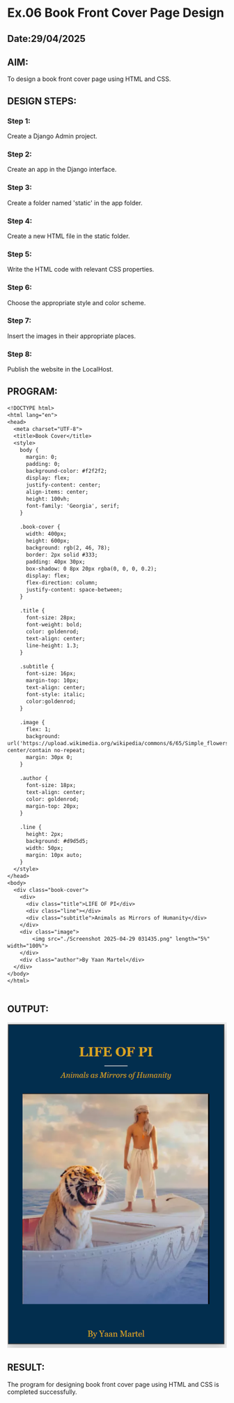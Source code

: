 # Ex.06 Book Front Cover Page Design
## Date:29/04/2025

## AIM:
To design a book front cover page using HTML and CSS.

## DESIGN STEPS:

### Step 1:
Create a Django Admin project.

### Step 2:
Create an app in the Django interface.

### Step 3:
Create a folder named 'static' in the app folder.

### Step 4:
Create a new HTML file in the static folder.

### Step 5:
Write the HTML code with relevant CSS properties.

### Step 6:
Choose the appropriate style and color scheme.

### Step 7:
Insert the images in their appropriate places.

### Step 8:
Publish the website in the LocalHost.

## PROGRAM:

```
<!DOCTYPE html>
<html lang="en">
<head>
  <meta charset="UTF-8">
  <title>Book Cover</title>
  <style>
    body {
      margin: 0;
      padding: 0;
      background-color: #f2f2f2;
      display: flex;
      justify-content: center;
      align-items: center;
      height: 100vh;
      font-family: 'Georgia', serif;
    }

    .book-cover {
      width: 400px;
      height: 600px;
      background: rgb(2, 46, 78);
      border: 2px solid #333;
      padding: 40px 30px;
      box-shadow: 0 8px 20px rgba(0, 0, 0, 0.2);
      display: flex;
      flex-direction: column;
      justify-content: space-between;
    }

    .title {
      font-size: 28px;
      font-weight: bold;
      color: goldenrod;
      text-align: center;
      line-height: 1.3;
    }

    .subtitle {
      font-size: 16px;
      margin-top: 10px;
      text-align: center;
      font-style: italic;
      color:goldenrod;
    }

    .image {
      flex: 1;
      background: url('https://upload.wikimedia.org/wikipedia/commons/6/65/Simple_flowers_black_line_art.png') center/contain no-repeat;
      margin: 30px 0;
    }

    .author {
      font-size: 18px;
      text-align: center;
      color: goldenrod;
      margin-top: 20px;
    }

    .line {
      height: 2px;
      background: #d9d5d5;
      width: 50px;
      margin: 10px auto;
    }
  </style>
</head>
<body>
  <div class="book-cover">
    <div>
      <div class="title">LIFE OF PI</div>
      <div class="line"></div>
      <div class="subtitle">Animals as Mirrors of Humanity</div>
    </div>
    <div class="image">
        <img src="./Screenshot 2025-04-29 031435.png" length="5%" width="100%">
    </div>
    <div class="author">By Yaan Martel</div>
  </div>
</body>
</html>
  
```
## OUTPUT:

![alt text](<Screenshot 2025-04-29 033656.png>)

## RESULT:
The program for designing book front cover page using HTML and CSS is completed successfully.
